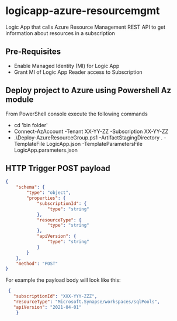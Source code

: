 # logicapp-azure-resourcemgmt
Logic App that calls Azure Resource Management REST API to get information about resources in a subscription

## Pre-Requisites
- Enable Managed Identity (MI) for Logic App
- Grant MI of Logic App Reader access to Subscription

## Deploy project to Azure using Powershell Az module
From PowerShell console execute the following commands
- cd 'bin folder'
- Connect-AzAccount -Tenant XX-YY-ZZ -Subscription XX-YY-ZZ
- .\Deploy-AzureResourceGroup.ps1 -ArtifactStagingDirectory . -TemplateFile LogicApp.json -TemplateParametersFile LogicApp.parameters.json

## HTTP Trigger POST payload
```json
{
    "schema": {
        "type": "object",
        "properties": {
            "subscriptionId": {
                "type": "string"
            },
            "resourceType": {
                "type": "string"
            },
            "apiVersion": {
                "type": "string"
            }
        }
    },
    "method": "POST"
}
```

For example the payload body will look like this:
```json
 {
   "subscriptionId": "XXX-YYY-ZZZ",
   "resourceType": "Microsoft.Synapse/workspaces/sqlPools",
   "apiVersion": "2021-04-01"
    }
```
